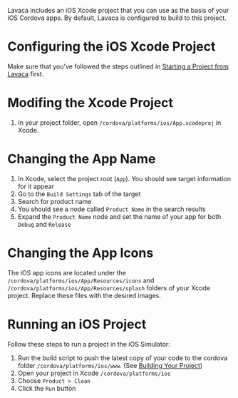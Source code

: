 Lavaca includes an iOS Xcode project that you can use as the basis of your iOS Cordova apps. By default, Lavaca is configured to build to this project.

# Configuring the iOS Xcode Project
Make sure that you've followed the steps outlined in [Starting a Project from Lavaca](Starting-a-Project-from-Lavaca) first.

# Modifing the Xcode Project
1. In your project folder, open `/cordova/platforms/ios/App.xcodeproj` in Xcode.

# Changing the App Name
1. In Xcode, select the project root (`App`). You should see target information for it appear
1. Go to the `Build Settings` tab of the target
1. Search for product name
1. You should see a node called `Product Name` in the search results
1. Expand the `Product Name` node and set the name of your app for both `Debug` and `Release`

# Changing the App Icons
The iOS app icons are located under the `/cordova/platforms/ios/App/Resources/icons` and `/cordova/platforms/ios/App/Resources/splash` folders of your Xcode project. Replace these files with the desired images.

# Running an iOS Project
Follow these steps to run a project in the iOS Simulator:

1. Run the build script to push the latest copy of your code to the cordova folder `/cordova/platforms/ios/www`. (See [Building Your Project](Building-Your-Project))
1. Open your project in Xcode `/cordova/platforms/ios`
1. Choose `Product > Clean`
1. Click the `Run` button
